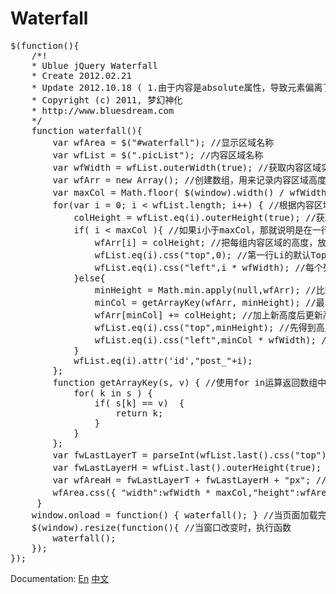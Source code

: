 # Waterfall

<pre>
$(function(){
    /*!
    * Ublue jQuery Waterfall
    * Create 2012.02.21
    * Update 2012.10.18 ( 1.由于内容是absolute属性，导致元素偏离了文档，嵌入网页时无法撑开父级区域 2. 性能和代码结构优化 3.已知BUG修复)
    * Copyright (c) 2011, 梦幻神化
    * http://www.bluesdream.com
    */
    function waterfall(){
        var wfArea = $("#waterfall"); //显示区域名称
        var wfList = $(".picList"); //内容区域名称
        var wfWidth = wfList.outerWidth(true); //获取内容区域实际宽度（含Margin值）
        var wfArr = new Array(); //创建数组，用来记录内容区域高度
        var maxCol = Math.floor( $(window).width() / wfWidth ); //窗口的宽度除以内容区域宽度，并且向下取整（得出每行能放多少列）
        for(var i = 0; i < wfList.length; i++) { //根据内容区域数量进行循环
            colHeight = wfList.eq(i).outerHeight(true); //获取每个内容区域的高度
            if( i < maxCol ){ //如果i小于maxCol，那就说明是在一行里面（例如每行有4列，那就是4个为一组）
                wfArr[i] = colHeight; //把每组内容区域的高度，放入到数组中
                wfList.eq(i).css("top",0); //第一行Li的默认Top值为0
                wfList.eq(i).css("left",i * wfWidth); //每个列的Left值就是当前列数*内容区域宽度
            }else{
                minHeight = Math.min.apply(null,wfArr); //比较数值中的值，取得最小值（也就是每行中，最小高度）
                minCol = getArrayKey(wfArr, minHeight); //最小的值对应的指针
                wfArr[minCol] += colHeight; //加上新高度后更新高度值
                wfList.eq(i).css("top",minHeight); //先得到高度最小的Li，然后把接下来的li放到它的下面
                wfList.eq(i).css("left",minCol * wfWidth); //第i个列的左坐标就是i*列的宽度
            }
            wfList.eq(i).attr('id',"post_"+i);
        };
        function getArrayKey(s, v) { //使用for in运算返回数组中某一值的对应项数(比如算出最小的高度值是数组里面的第几个)
            for( k in s ) {
                if( s[k] == v)  {
                    return k;
                }
            }
        };
        var fwLastLayerT = parseInt(wfList.last().css("top")); //最后一个元素的Top值
        var fwLastLayerH = wfList.last().outerHeight(true); //最后一个元素的高度
        var wfAreaH = fwLastLayerT + fwLastLayerH + "px"; //显示区域的高度为 最后一个元素的Top值+自身高度
        wfArea.css({ "width":wfWidth * maxCol,"height":wfAreaH }); //设置显示区域宽度和高度
     }
    window.onload = function() { waterfall(); } //当页面加载完毕，执行函数
    $(window).resize(function(){ //当窗口改变时，执行函数
        waterfall();
    });
});
</pre>


Documentation: [En](http://wlog.cn/waterfall/index.html) [中文](http://wlog.cn/waterfall/index-zh.html)

